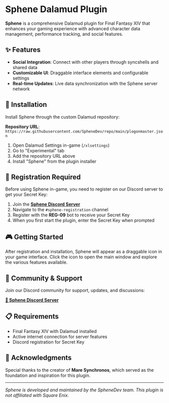 # Sphene Dalamud Plugin

**Sphene** is a comprehensive Dalamud plugin for Final Fantasy XIV that enhances your gaming experience with advanced character data management, performance tracking, and social features.

## ✨ Features

- **Social Integration**: Connect with other players through syncshells and shared data
- **Customizable UI**: Draggable interface elements and configurable settings
- **Real-time Updates**: Live data synchronization with the Sphene server network

## 🚀 Installation

Install Sphene through the custom Dalamud repository:

**Repository URL**: `https://raw.githubusercontent.com/SpheneDev/repo/main/plogonmaster.json`

1. Open Dalamud Settings in-game (`/xlsettings`)
2. Go to "Experimental" tab
3. Add the repository URL above
4. Install "Sphene" from the plugin installer

## 🔑 Registration Required

Before using Sphene in-game, you need to register on our Discord server to get your Secret Key:

1. Join the **[Sphene Discord Server](https://discord.gg/GbnwsP2XsF)**
2. Navigate to the `#sphene-registration` channel
3. Register with the **REG-09** bot to receive your Secret Key
4. When you first start the plugin, enter the Secret Key when prompted

## 🎮 Getting Started

After registration and installation, Sphene will appear as a draggable icon in your game interface. Click the icon to open the main window and explore the various features available.

## 💬 Community & Support

Join our Discord community for support, updates, and discussions:

**[🔗 Sphene Discord Server](https://discord.gg/GbnwsP2XsF)**

## 📋 Requirements

- Final Fantasy XIV with Dalamud installed
- Active internet connection for server features
- Discord registration for Secret Key

## 🙏 Acknowledgments

Special thanks to the creator of **Mare Synchronos**, which served as the foundation and inspiration for this plugin.

---

*Sphene is developed and maintained by the SpheneDev team. This plugin is not affiliated with Square Enix.*
